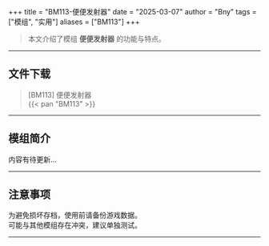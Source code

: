 +++
title = "BM113-便便发射器"
date = "2025-03-07"
author = "Bny"
tags = ["模组", "实用"]
aliases = ["BM113"]
+++

> 本文介绍了模组 **便便发射器** 的功能与特点。

---

## 文件下载

> [BM113] 便便发射器  
{{< pan "BM113" >}}  

---

## 模组简介

>  
内容有待更新...  

---

## 注意事项

>  
为避免损坏存档，使用前请备份游戏数据。  
可能与其他模组存在冲突，建议单独测试。  

---

